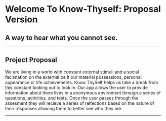 # Welcome To Know-Thyself: Proposal Version
## A way to hear what you cannot see. 

---------------------------------------------------------------------------------------

## Project Proposal 

We are living in a world with constant external stimuli and a social facisnation on the external be it our material possessions, personal appearance or life achievements. Know ThySelf helps us take a break from this constant looking out to look in. Our app allows the user to provide information about there lives in a anonymous enviroment through a series of questions, activities, and tests. Once the user passes through the assesment they will recieve a series of relfections based on the nature of their responses allowing them to better see who they are. 

---------------------------------------------------------------------------------------







